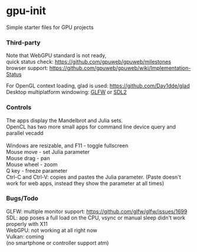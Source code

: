 
# gpu-init

Simple starter files for GPU projects

### Third-party

Note that WebGPU standard is not ready,<br/>
quick status check: https://github.com/gpuweb/gpuweb/milestones <br/>
browser support: https://github.com/gpuweb/gpuweb/wiki/Implementation-Status <br/>

For OpenGL context loading, glad is used: https://github.com/Dav1dde/glad <br/>
Desktop multiplatform windowing: [GLFW](https://www.glfw.org/) or [SDL2](https://www.libsdl.org/) <br/>

### Controls

The apps display the Mandelbrot and Julia sets.<br/>
OpenCL has two more small apps for command line device query and parallel vecadd<br/>
<br/>
Windows are resizable, and F11 - toggle fullscreen<br/>
Mouse move  - set Julia parameter<br/>
Mouse drag  - pan<br/>
Mouse wheel - zoom<br/>
Q key - freeze parameter<br/>
Ctrl-C and Ctrl-V: copies and pastes the Julia parameter. (Paste doesn't work for web apps, instead they show the parameter at all times)

### Bugs/Todo

GLFW: multiple monitor support: https://github.com/glfw/glfw/issues/1699 <br/>
SDL: app poses a full load on the CPU, vsync or manual sleep didn't work properly with X11<br/>
WebGPU: not working at all right now<br/>
Vulkan: coming<br/>
(no smartphone or controller support atm)
